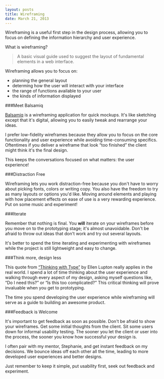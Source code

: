```yaml
---
layout: posts
title: Wireframing
date: March 21, 2013
---
```


Wireframing is a useful first step in the design process, allowing you to focus on defining the information hierarchy and user experience.

What is wireframing?

>A basic visual guide used to suggest the layout of fundamental elements in a web interface.

Wireframing allows you to focus on:

* planning the general layout
* determing how the user will interact with your interface
* the range of functions available to your user
* the kinds of information displayed

###Meet Balsamiq

<a href="http://www.balsamiq.com/" target="_blank">Balsamiq</a> is a wireframing application for quick mockups. It's like sketching except that it's digital, allowing you to easily tweak and rearrange your ideas.

I prefer low-fidelity wireframes because they allow you to focus on the core functionality and user experience while avoiding time-consuming specifics. Oftentimes if you deliver a wireframe that look &#8220;too finished&#8221; the client might think it's the final design.

This keeps the conversations focused on what matters: the user experience!

###Distraction Free

Wireframing lets you work distraction-free because you don't have to worry about picking fonts, colors or writing copy. You also have the freedom to try as many layouts or options you'd like. Moving around elements and playing with how placement effects on ease of use is a very rewarding experience. Put on some music and experiment!

###Iterate

Remember that nothing is final. You <strong>will</strong> iterate on your wireframes before you move on to the prototyping stage; it's almost unavoidable. Don't be afraid to throw out ideas that don't work and try out several layouts.

It's better to spend the time iterating and experimenting with wireframes while the project is still lightweight and easy to change.

###Think more, design less

This quote from <a href="http://www.thinkingwithtype.com/" target="_blank">&#8220;Thinking with Type&#8221;</a> by Ellen Lupton really applies in the real world. I spend a lot of time thinking about the user experience and walking through every aspect of my design, asking myself questions like, &#8220;Do I need this?&#8221; or &#8220;Is this too complicated?&#8221; This critical thinking will prove invaluable when you get to prototyping.

The time you spend developing the user experience while wireframing will serve as a guide to building an awesome product.

###Feedback is Welcome

It's important to get feedback as soon as possible. Don't be afraid to show your wireframes. Get some initial thoughts from the client. Sit some users down for informal usability testing. The sooner you let the client or user into the process, the sooner you know how successful your design is.

I often pair with my mentor, Stephanie, and get instant feedback on my decisions. We bounce ideas off each other all the time, leading to more developed user experiences and better designs.

Just remember to keep it simple, put usability first, seek out feedback and experiment.
